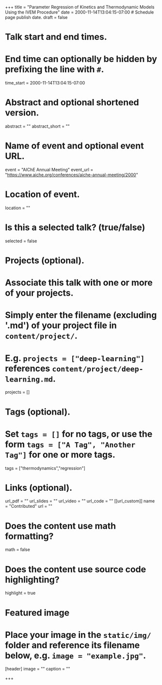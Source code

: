 +++
title = "Parameter Regression of Kinetics and Thermodynamic Models Using the IVEM Procedure"
date = 2000-11-14T13:04:15-07:00  # Schedule page publish date.
draft = false

# Talk start and end times.
#   End time can optionally be hidden by prefixing the line with `#`.
time_start = 2000-11-14T13:04:15-07:00


# Abstract and optional shortened version.
abstract = ""
abstract_short = ""

# Name of event and optional event URL.
event = "AIChE Annual Meeting"
event_url = "https://www.aiche.org/conferences/aiche-annual-meeting/2000"

# Location of event.
location = ""

# Is this a selected talk? (true/false)
selected = false

# Projects (optional).
#   Associate this talk with one or more of your projects.
#   Simply enter the filename (excluding '.md') of your project file in `content/project/`.
#   E.g. `projects = ["deep-learning"]` references `content/project/deep-learning.md`.
projects = []

# Tags (optional).
#   Set `tags = []` for no tags, or use the form `tags = ["A Tag", "Another Tag"]` for one or more tags.
tags = ["thermodynamics","regression"]

# Links (optional).
url_pdf = ""
url_slides = ""
url_video = ""
url_code = ""
[[url_custom]]
    name = "Contributed"
    url = ""

# Does the content use math formatting?
math = false

# Does the content use source code highlighting?
highlight = true

# Featured image
# Place your image in the `static/img/` folder and reference its filename below, e.g. `image = "example.jpg"`.
[header]
image = ""
caption = ""

+++
